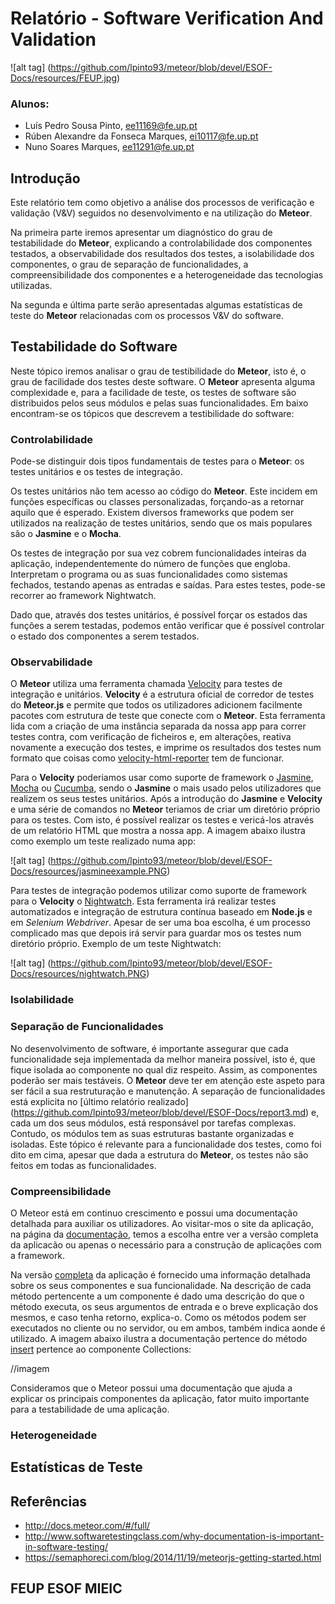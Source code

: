 # Relatório - Software Verification And Validation

![alt tag] (https://github.com/lpinto93/meteor/blob/devel/ESOF-Docs/resources/FEUP.jpg)

### Alunos:
* Luís Pedro Sousa Pinto, ee11169@fe.up.pt
* Rúben Alexandre da Fonseca Marques, ei10117@fe.up.pt 
* Nuno Soares Marques, ee11291@fe.up.pt

## Introdução

Este relatório tem como objetivo a análise dos processos de verificação e validação (V&V) seguidos no desenvolvimento e na utilização do **Meteor**.

Na primeira parte iremos apresentar um diagnóstico do grau de testabilidade do **Meteor**, explicando a controlabilidade dos componentes testados, a observabilidade dos resultados dos testes, a isolabilidade dos componentes, o grau de separação de funcionalidades, a compreensibilidade dos componentes e a heterogeneidade das tecnologias utilizadas.

Na segunda e última parte serão apresentadas algumas estatísticas de teste do **Meteor** relacionadas com os processos V&V do software. 

## Testabilidade do Software

Neste tópico iremos analisar o grau de testibilidade do **Meteor**, isto é, o grau de facilidade dos testes deste software. O **Meteor** apresenta alguma complexidade e, para a facilidade de teste, os testes de software são distribuidos pelos seus módulos e pelas suas funcionalidades. Em baixo encontram-se os tópicos que descrevem a testibilidade do software:

### Controlabilidade

Pode-se distinguir dois tipos fundamentais de testes para o **Meteor**: os testes unitários e os testes de integração.

Os testes unitários não tem acesso ao código do **Meteor**. Este incidem em funções específicas ou classes personalizadas, forçando-as a retornar aquilo que é esperado. Existem diversos frameworks que podem ser utilizados na realização de testes unitários, sendo que os mais populares são o **Jasmine** e o **Mocha**.

Os testes de integração por sua vez cobrem funcionalidades inteiras da aplicação, independentemente do número de funções que engloba. Interpretam o programa ou as suas funcionalidades como sistemas fechados, testando apenas as entradas e saídas. Para estes testes, pode-se recorrer ao framework Nightwatch.

Dado que, através dos testes unitários, é possível forçar os estados das funções a serem testadas, podemos então verificar que é possível controlar o estado dos componentes a serem testados.

### Observabilidade

O **Meteor** utiliza uma ferramenta chamada [Velocity](https://github.com/meteor-velocity/velocity) para testes de integração e unitários.
**Velocity** é a estrutura oficial de corredor de testes do **Meteor.js** e permite que todos os utilizadores adicionem facilmente pacotes com estrutura de teste que conecte com o **Meteor**. Esta ferramenta lida com a criação de uma instância separada da nossa app para correr testes contra, com verificação de ficheiros e, em alterações, reativa novamente a execução dos testes, e imprime os resultados dos testes num formato que coisas como [velocity-html-reporter](https://github.com/meteor-velocity/html-reporter/ ) tem de funcionar. 

Para o **Velocity** poderiamos usar como suporte de framework o [Jasmine](https://github.com/xolvio/meteor-jasmine), [Mocha](https://github.com/mad-eye/meteor-mocha-web) ou [Cucumba](http://www.mhurwi.com/a-basic-cucumber-meteor-tutorial/), sendo o **Jasmine** o mais usado pelos utilizadores que realizem os seus testes unitários. Após a introdução do **Jasmine** e **Velocity** e uma série de comandos no **Meteor** teriamos de criar um diretório próprio para os testes. Com isto, é possível realizar os testes e vericá-los através de um relatório HTML que mostra a nossa app. A imagem abaixo ilustra como exemplo um teste realizado numa app:

![alt tag] (https://github.com/lpinto93/meteor/blob/devel/ESOF-Docs/resources/jasmineexample.PNG)


Para testes de integração podemos utilizar como suporte de framework para o **Velocity** o [Nightwatch](http://nightwatchjs.org/). Esta ferramenta irá realizar testes automatizados e integração de estrutura contínua baseado em **Node.js** e em *Selenium Webdriver*.
Apesar de ser uma boa escolha, é um processo complicado mas que depois irá servir para guardar mos os testes num diretório próprio. Exemplo de um teste Nightwatch:

![alt tag] (https://github.com/lpinto93/meteor/blob/devel/ESOF-Docs/resources/nightwatch.PNG)

### Isolabilidade

### Separação de Funcionalidades

No desenvolvimento de software, é importante assegurar que cada funcionalidade seja implementada da melhor maneira possível, isto é, que fique isolada ao componente no qual diz respeito. Assim, as componentes poderão ser mais testáveis. O **Meteor** deve ter em atenção este aspeto para ser fácil a sua restruturação e manutenção. A separação de funcionalidades está explicita no [último relatório realizado] (https://github.com/lpinto93/meteor/blob/devel/ESOF-Docs/report3.md) e, cada um dos seus módulos, está responsável por tarefas complexas. Contudo, os módulos tem as suas estruturas bastante organizadas e isoladas. Este tópico é relevante para a funcionalidade dos testes, como foi dito em cima, apesar que dada a estrutura do **Meteor**, os testes não são feitos em todas as funcionalidades.

### Compreensibilidade


O Meteor está em continuo crescimento e possui uma documentação detalhada para auxiliar os utilizadores. Ao visitar-mos o site da aplicação, na página da [documentação](http://docs.meteor.com), temos a escolha entre ver a versão completa da aplicacão  ou apenas o necessário para a construção de aplicações com a framework.

Na versão [completa](http://docs.meteor.com/#/full/) da aplicação é fornecido uma informação detalhada sobre os seus componentes e sua funcionalidade. Na descrição de cada método pertencente a um componente é dado uma descrição do que o método executa, os seus argumentos de entrada e o breve explicação dos mesmos, e caso tenha retorno, explica-o. Como os métodos podem ser executados no cliente ou no servidor, ou em ambos, também indica aonde é utilizado. A imagem abaixo ilustra a documentação pertence do método [insert](http://docs.meteor.com/#/full/insert) pertence ao componente Collections:

//imagem

Consideramos que o Meteor possui uma documentação que ajuda a explicar os principais componentes da aplicação, fator muito importante para a testabilidade de uma aplicação. 

### Heterogeneidade

## Estatísticas de Teste

## Referências
* http://docs.meteor.com/#/full/
* http://www.softwaretestingclass.com/why-documentation-is-important-in-software-testing/
* https://semaphoreci.com/blog/2014/11/19/meteorjs-getting-started.html


## FEUP ESOF MIEIC




